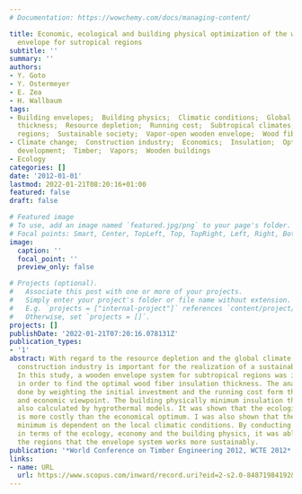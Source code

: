 ```yaml
---
# Documentation: https://wowchemy.com/docs/managing-content/

title: Economic, ecological and building physical optimization of the wooden building
  envelope for sutropical regions
subtitle: ''
summary: ''
authors:
- Y. Goto
- Y. Ostermeyer
- E. Zea
- H. Wallbaum
tags:
- Building envelopes;  Building physics;  Climatic conditions;  Global climate changes;  Hygrothermal;  Insulation
  thickness;  Resource depletion;  Running cost;  Subtropical climates;  Subtropical
  regions;  Sustainable society;  Vapor-open wooden envelope;  Wood fiber
- Climate change;  Construction industry;  Economics;  Insulation;  Optimization;  Sustainable
  development;  Timber;  Vapors;  Wooden buildings
- Ecology
categories: []
date: '2012-01-01'
lastmod: 2022-01-21T08:20:16+01:00
featured: false
draft: false

# Featured image
# To use, add an image named `featured.jpg/png` to your page's folder.
# Focal points: Smart, Center, TopLeft, Top, TopRight, Left, Right, BottomLeft, Bottom, BottomRight.
image:
  caption: ''
  focal_point: ''
  preview_only: false

# Projects (optional).
#   Associate this post with one or more of your projects.
#   Simply enter your project's folder or file name without extension.
#   E.g. `projects = ["internal-project"]` references `content/project/deep-learning/index.md`.
#   Otherwise, set `projects = []`.
projects: []
publishDate: '2022-01-21T07:20:16.078131Z'
publication_types:
- '1'
abstract: With regard to the resource depletion and the global climate change, the
  construction industry is important for the realization of a sustainable society.
  In this study, a wooden envelope system for subtropical regions was investigated
  in order to find the optimal wood fiber insulation thickness. The analyses were
  done by weighting the initial investment and the running cost form the ecological
  and economic viewpoint. The building physically minimum insulation thickness was
  also calculated by hygrothermal models. It was shown that the ecological optimum
  is more costly than the economical optimum. I was also shown that the building physical
  minimum is dependent on the local climatic conditions. By conducting the analyses
  in terms of the ecology, economy and the building physics, it was able to identify
  the regions that the envelope system works more sustainably.
publication: '*World Conference on Timber Engineering 2012, WCTE 2012*'
links:
- name: URL
  url: https://www.scopus.com/inward/record.uri?eid=2-s2.0-84871984192&partnerID=40&md5=17a19439401dbe030126bb63dce1c5da
---
```

